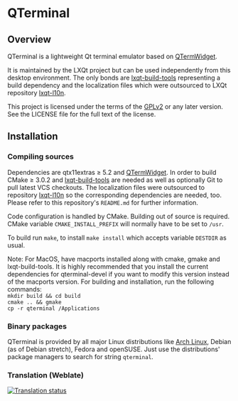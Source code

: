# QTerminal

## Overview

QTerminal is a lightweight Qt terminal emulator based on [QTermWidget](https://github.com/lxqt/qtermwidget).

It is maintained by the LXQt project but can be used independently from this desktop environment. The only bonds are [lxqt-build-tools](https://github.com/lxqt/lxqt-build-tools) representing a build dependency and the localization files which were outsourced to LXQt repository [lxqt-l10n](https://github.com/lxqt/lxqt-l10n).

This project is licensed under the terms of the [GPLv2](https://www.gnu.org/licenses/gpl-2.0.en.html) or any later version. See the LICENSE file for the full text of the license.

## Installation

### Compiling sources

Dependencies are qtx11extras ≥ 5.2 and [QTermWidget](https://github.com/lxqt/qtermwidget).
In order to build CMake ≥ 3.0.2 and [lxqt-build-tools](https://github.com/lxqt/lxqt-build-tools) are needed as well as optionally Git to pull latest VCS checkouts. The localization files were outsourced to repository [lxqt-l10n](https://github.com/lxqt/lxqt-l10n) so the corresponding dependencies are needed, too. Please refer to this repository's `README.md` for further information.

Code configuration is handled by CMake. Building out of source is required. CMake variable `CMAKE_INSTALL_PREFIX` will normally have to be set to `/usr`.

To build run `make`, to install `make install` which accepts variable `DESTDIR` as usual.

Note: For MacOS, have macports installed along with cmake, gmake and lxqt-build-tools. It is highly recommended that you install the current dependencies for qterminal-devel if you want to modify this version instead of the macports version. For building and installation, run the following commands:</br>
  `mkdir build && cd build`</br>
  `cmake .. && gmake`</br>
  `cp -r qterminal /Applications`</br>


### Binary packages

QTerminal is provided by all major Linux distributions like [Arch Linux](https://www.archlinux.org/packages/?q=qterminal), Debian (as of Debian stretch), Fedora and openSUSE.
Just use the distributions' package managers to search for string `qterminal`.


### Translation (Weblate)

<a href="https://weblate.lxqt.org/projects/lxqt/qterminal/">
<img src="https://weblate.lxqt.org/widgets/lxqt/-/qterminal/multi-auto.svg" alt="Translation status" />
</a>
